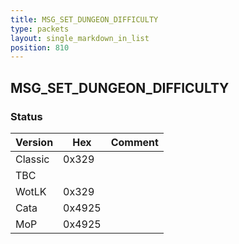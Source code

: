 ```yaml
---
title: MSG_SET_DUNGEON_DIFFICULTY
type: packets
layout: single_markdown_in_list
position: 810
---
```


## MSG_SET_DUNGEON_DIFFICULTY

### Status

Version    | Hex        | Comment
---------- | ---------- | ---------- 
Classic    | 0x329      | 
TBC        |            | 
WotLK      | 0x329      | 
Cata       | 0x4925     | 
MoP        | 0x4925     | 
